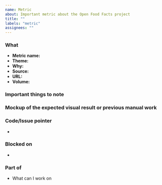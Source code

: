 ```yaml
---
name: Metric
about: Important metric about the Open Food Facts project
title: ""
labels: "metric"
assignees: ""
---
```

### What
- **Metric name:** <!-- Give a name to your metric in English -->
- **Theme:** <!-- acquisition, user perception, user satisfaction, apps, engagement, retention, products, coverage, freshness, infrastructure, donations, 3rd party apps, pre-acquisition, science, nutriscore, ecoscore, ingredient analysis, international, editing, scans, appstores, errors, speed, account deletions, producer platform -->
- **Why:** <!-- Why it's important -->
- **Source:**  <!-- Add the source: Format storable Perl, Google Play Console, Apple App Store, CSV file, MongoDB, Apache logs, NGINX logs, Product Opener API, Robotoff API, openfoodfacts-events API, folksonomy API, Matomo, Zammad, Munin, GitHub, HTML page, Google Trends, Slack, Google Scholar API, R Report -->
- **URL:**  <!-- Add all supporting URLs -->
- **Volume:**  <!-- Add your best guest of volumetry (eg 20K datapoints per second/day/year…) -->

### Important things to note

### Mockup of the expected visual result or previous manual work

### Code/Issue pointer
-

### Blocked on
-

### Part of
- What can I work on
